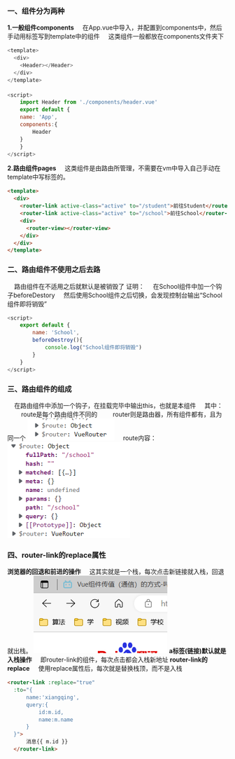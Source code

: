 ### 一、组件分为两种
**1.一般组件components**
&nbsp;&nbsp;&nbsp;&nbsp;在App.vue中导入，并配置到components中，然后手动用标签写到template中的组件
&nbsp;&nbsp;&nbsp;&nbsp;这类组件一般都放在components文件夹下
~~~ js
<template>
  <div>
    <Header></Header>
  </div>
</template>

<script>
    import Header from './components/header.vue'
    export default {
    name: 'App',
    components:{
        Header
    }
    }
</script>
~~~
**2.路由组件pages**
&nbsp;&nbsp;&nbsp;&nbsp;这类组件是由路由所管理，不需要在vm中导入自己手动在template中写标签的。
~~~ html
<template>
  <div>
    <router-link active-class="active" to="/student">前往Student</router-link>
    <router-link active-class="active" to="/school">前往School</router-link>
    <div>
      <router-view></router-view>
    </div>
  </div>
</template>
~~~
### 二、路由组件不使用之后去路
&nbsp;&nbsp;&nbsp;&nbsp;路由组件在不适用之后就默认是被销毁了
证明：
&nbsp;&nbsp;&nbsp;&nbsp;在School组件中加一个钩子beforeDestory
&nbsp;&nbsp;&nbsp;&nbsp;然后使用School组件之后切换，会发现控制台输出“School组件即将销毁”
~~~ js
<script>
    export default {
        name: 'School',
        beforeDestroy(){
            console.log("School组件即将销毁")
        }
    }
</script>
~~~
### 三、路由组件的组成
&nbsp;&nbsp;&nbsp;&nbsp;在路由组件中添加一个钩子，在挂载完毕中输出this，也就是本组件
&nbsp;&nbsp;&nbsp;&nbsp;其中：
&nbsp;&nbsp;&nbsp;&nbsp;&nbsp;&nbsp;&nbsp;&nbsp;route是每个路由组件不同的
&nbsp;&nbsp;&nbsp;&nbsp;&nbsp;&nbsp;&nbsp;&nbsp;router则是路由器，所有组件都有，且为同一个
![](images/2023-03-26-20-39-38.png)
&nbsp;&nbsp;&nbsp;&nbsp;route内容：
![](images/2023-03-26-20-41-18.png)
### 四、router-link的replace属性
**浏览器的回退和前进的操作**
&nbsp;&nbsp;&nbsp;&nbsp;这其实就是一个栈，每次点击新链接就入栈，回退就出栈。
![](images/2023-03-28-16-14-59.png)
**a标签(链接)默认就是入栈操作**
&nbsp;&nbsp;&nbsp;&nbsp;即router-link的组件，每次点击都会入栈新地址
**router-link的replace**
&nbsp;&nbsp;&nbsp;&nbsp;使用replace属性后，每次就是替换栈顶，而不是入栈
~~~ html
<router-link :replace="true" 
  :to="{
      name:'xiangqing',
      query:{
          id:m.id,
          name:m.name
      }
  }">
      消息{{ m.id }}
  </router-link>
~~~
